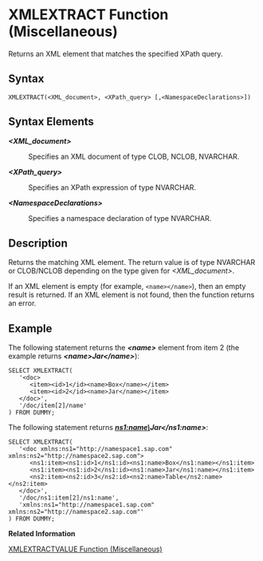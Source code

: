 <!-- loiof1045c62108c449a835adba32c279090 -->

# XMLEXTRACT Function \(Miscellaneous\)

Returns an XML element that matches the specified XPath query.



## Syntax

```
XMLEXTRACT(<XML_document>, <XPath_query> [,<NamespaceDeclarations>])
```



## Syntax Elements


<dl>
<dt><b>

*<XML\_document\>*

</b></dt>
<dd>

Specifies an XML document of type CLOB, NCLOB, NVARCHAR.



</dd><dt><b>

*<XPath\_query\>*

</b></dt>
<dd>

Specifies an XPath expression of type NVARCHAR.



</dd><dt><b>

*<NamespaceDeclarations\>*

</b></dt>
<dd>

Specifies a namespace declaration of type NVARCHAR.



</dd>
</dl>



## Description

Returns the matching XML element. The return value is of type NVARCHAR or CLOB/NCLOB depending on the type given for *<XML\_document\>*.

If an XML element is empty \(for example, `<name></name>`\), then an empty result is returned. If an XML element is not found, then the function returns an error.



## Example

The following statement returns the ***<name\>*** element from item 2 \(the example returns ***<name\>Jar</name\>***\):

```
SELECT XMLEXTRACT(
   '<doc>
      <item><id>1</id><name>Box</name></item>
      <item><id>2</id><name>Jar</name></item>
   </doc>',
   '/doc/item[2]/name'
) FROM DUMMY;
```

The following statement returns ***<ns1:name\>Jar</ns1:name\>***:

```
SELECT XMLEXTRACT(                         
   '<doc xmlns:ns1="http://namespace1.sap.com" xmlns:ns2="http://namespace2.sap.com">
      <ns1:item><ns1:id>1</ns1:id><ns1:name>Box</ns1:name></ns1:item>
      <ns1:item><ns1:id>2</ns1:id><ns1:name>Jar</ns1:name></ns1:item>
      <ns2:item><ns2:id>3</ns2:id><ns2:name>Table</ns2:name></ns2:item>
   </doc>',
   '/doc/ns1:item[2]/ns1:name',
   'xmlns:ns1="http://namespace1.sap.com" xmlns:ns2="http://namespace2.sap.com"'
) FROM DUMMY;
```

**Related Information**  


[XMLEXTRACTVALUE Function \(Miscellaneous\)](xmlextractvalue-function-miscellaneous-85ee008.md "Returns an XML value that matches the specified XPath query.")

